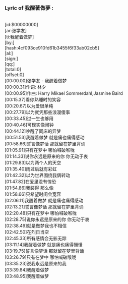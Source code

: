 <h3>Lyric of 我醒著做夢 :</h3><p>﻿<br>[id:$00000000]
<br>[ar:张学友]
<br>[ti:我醒着做梦]
<br>[by:]
<br>[hash:4cf093ce910fd61b3455f6f33ab02cb5]
<br>[al:]
<br>[sign:]
<br>[qq:]
<br>[total:0]
<br>[offset:0]
<br>[00:00.00]张学友 - 我醒着做梦
<br>[00:00.31]作词: 林夕
<br>[00:00.95]作曲: Harry Mikael Sommerdahl,Jasmine Baird
<br>[00:15.37]看你熟睡时的笑容
<br>[00:20.67]以为爱很单纯
<br>[00:27.79]以为就凭那些浪漫傻事
<br>[00:33.45]过一生也够用
<br>[00:40.46]可现实像闹钟
<br>[00:44.12]吵醒了同床的异梦
<br>[00:51.53]我醒着做梦 就是痛也痛得感动
<br>[00:58.66]誓言像梦话 那就留在梦里背诵
<br>[01:05.91]只有在梦中 哪怕喊破喉咙
<br>[01:14.33]说你永远是原来的你 你无动于衷
<br>[01:29.83]以为两个人的天空
<br>[01:35.40]雨过后就有彩虹
<br>[01:42.32]以为世界围绕我俩转动
<br>[01:47.82]在爱里没有惶恐
<br>[01:54.86]我装得 那么像
<br>[01:58.66]只希望时间会宽容
<br>[02:06.11]我醒着做梦 就是痛也痛得感动
<br>[02:13.21]誓言像梦话 那就留在梦里背诵
<br>[02:20.48]只有在梦中 哪怕喊破喉咙
<br>[02:28.75]说你永远是原来的你 你无动于衷
<br>[02:38.49]就是做梦我也不相信
<br>[02:42.50]在烈日当空
<br>[02:45.33]所有感情会无影无踪
<br>[03:11.14]我醒着做梦 就是痛也痛得懵懂
<br>[03:19.75]誓言像梦话 那就留在梦里背诵
<br>[03:26.79]只有在梦中 哪怕喊破喉咙
<br>[03:35.23]说我永远是原来的我
<br>[03:39.84]我醒着做梦
<br>[03:48.95]我醒着做梦
</p>